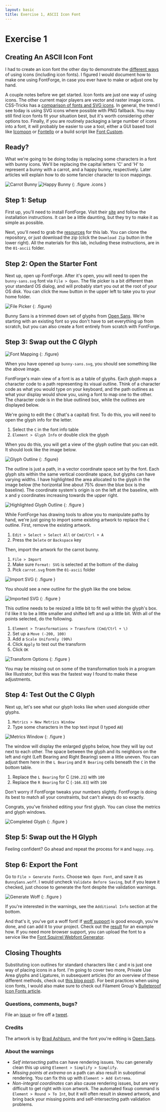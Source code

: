 ```yaml
---
layout: basic
title: Exercise 1, ASCII Icon Font
---
```

# Exercise 1

## Creating An ASCII Icon Font

I had to create an icon font the other day to demonstrate the [different ways][icon-methods] of using icons (including icon fonts). I figured I would document how to make one using FontForge, in case you ever have to make or adjust one by hand.

A couple notes before we get started. Icon fonts are just one way of using icons. The other current major players are vector and raster image icons. CSS-Tricks has a [comparison of fonts and SVG icons][css-tricks-fonts-vs-svg]. In general, the trend I see today is using SVG icons where possible with PNG fallback. You may still find icon fonts fit your situation best, but it's worth considering other options too. Finally, if you are routinely packaging a large number of icons into a font, it will probably be easier to use a tool, either a GUI based tool like [Icomoon][icomoon] or [Fontello][fontello] or a build script like [Font Custom][font-custom].

## Ready?

What we're going to be doing today is replacing some characters in a font with bunny icons. We'll be replacing the capital letters 'C' and 'H' to represent a bunny with a carrot, and a happy bunny, respectively. Later articles will explain how to do some fancier character to icon mappings.

![Carrot Bunny][carrot-bunny-svg] ![Happy Bunny][happy-bunny-svg]
{: .figure .icons }

## Step 1: Setup

First up, you'll need to install FontForge. Visit their [site][fontforge] and follow the installation instructions. It can be a little daunting, but they try to make it as simple as possible.

Next, you'll need to grab the [resources][repo] for this lab. You can clone the repository, or just download the zip (click the `Download Zip` button in the lower right). All the materials for this lab, including these instructions, are in the `01-ascii` folder.

## Step 2: Open the Starter Font

Next up, open up FontForge. After it's open, you will need to open the `bunny-sans.svg` font via `File > Open`. The file picker is a bit different than your standard OS dialog, and will probably start you out at the root of your OS disk. You can click the `Home` button in the upper left to take you to your home folder.

![File Picker][file-picker-img]
{: .figure}

Bunny Sans is a trimmed down set of glyphs from [Open Sans][open-sans]. We're starting with an existing font so you don't have to set everything up from scratch, but you can also create a font entirely from scratch with FontForge.

## Step 3: Swap out the C Glyph

![Font Mapping][font-mapping-img]
{: .figure}

When you have opened up `bunny-sans.svg`, you should see something like the above image.

FontForge's main view of a font is as a table of glyphs. Each glyph maps a character code to a path representing its visual outline. Think of a character code as what you would type on your keyboard, and the path outlines as what your display would show you, using a font to map one to the other. The character code is in the blue outlined box, while the outlines are displayed below.

We're going to edit the `C` (that's a capital) first. To do this, you will need to open the glyph info for the letter.

1. Select the `C` in the font info table
2. `Element > Glyph Info` or double click the glyph

When you do this, you will get a view of the glyph outline that you can edit. It should look like the image below.

![Glyph Outline][glyph-outline-img]
{: .figure}

The outline is just a path, in a vector coordinate space set by the font. Each glyph sits within the same vertical coordinate space, but glyphs can have varying widths. I have highlighted the area allocated to the glyph in the image below (the horizontal line about 75% down the blue box is the baseline). The coordinate system's origin is on the left at the baseline, with x and y coordinates increasing towards the upper right.

![Highlighted Glyph Outline][glyph-outline-highlight-img]
{: .figure }

 While FontForge has drawing tools to allow you to manipulate paths by hand, we're just going to import some existing artwork to replace the `C` outline. First, remove the existing artwork.

1. `Edit > Select > Select All` or `Cmd/Ctrl + A`
2. Press the `Delete` or `Backspace` key

Then, import the artwork for the carrot bunny.

1. `File > Import`
2. Make sure `Format: SVG` is selected at the bottom of the dialog
3. Pick `carrot.svg` from the `01-ascii` folder

![Import SVG][svg-import-img]
{: .figure }

You should see a new outline for the glyph like the one below.

![Imported SVG][imported-svg-img]
{: .figure }

This outline needs to be resized a little bit to fit well within the glyph's box. I'd like it to be a little smaller and shifted left and up a little bit. With all of the points selected, do the following.

1. `Element > Transformations > Transform (Cmd/Ctrl + \)`
2. Set up a `Move (-200, 100)`
3. Add a `Scale Uniformly (90%)`
4. Click `Apply` to test out the transform
5. Click `OK`

![Transform Options][transform-img]
{: .figure }

You may be missing out on some of the transformation tools in a program like Illustrator, but this was the fastest way I found to make these adjustments.

## Step 4: Test Out the C Glyph

Next up, let's see what our glyph looks like when used alongside other glyphs.

1. `Metrics > New Metrics Window`
2. Type some characters in the top text input (I typed `AB`)

![Metrics Window][metrics-window-img]
{: .figure }

The window will display the enlarged glyphs below, how they will lay out next to each other. The space between the glyph and its neighbors on the left and right (Left Bearing and Right Bearing) seem a little uneven. You can adjust them here in the `L Bearing` and `R Bearing` cells beneath the `C` in the bottom table. 

1. Replace the `L Bearing` for C (`290.21`) with `100`
2. Replace the `R Bearing` for C (`-166.83`) with `100`

Don't worry if FontForge tweaks your numbers slightly. FontForge is doing its best to match all your constraints, but can't always do so exactly.

Congrats, you've finished editing your first glyph. You can close the metrics and glyph windows.

![Completed Glyph][completed-glyph-img]
{: .figure }

## Step 5: Swap out the H Glyph

Feeling confident? Go ahead and repeat the process for `H` and `happy.svg`.

## Step 6: Export the Font

Go to `File > Generate Fonts`. Choose `Web Open Font`, and save it as `BunnySans.woff`. I would uncheck `Validate Before Saving`, but if you leave it checked, just choose to generate the font despite the validation warnings.

![Generate Woff][generate-woff-img]
{: .figure }

If you're interested in the warnings, see the `Additional Info` section at the bottom.

And that's it, you've got a woff font! If [woff support][woff-support] is good enough, you're done, and can add it to your project. Check out the [result][result] for an example how. If you need more browser support, you can upload the font to a service like the [Font Squirrel Webfont Generator][font-squirrel-generator].

## Closing Thoughts

Substituting icon outlines for standard characters like `C` and `H` is just one way of placing icons in a font. I'm going to cover two more, Private Use Area glyphs and Ligatures, in subsequent articles (for an overview of these different methods, check out [this blog post][icon-font-mappings]). For best practices when using icon fonts, I would also make sure to check out Filament Group's [Bulletproof Icon Fonts article][bulletproof-icon-fonts].

### Questions, comments, bugs?

File an [issue][issues] or fire off a [tweet][twitter].

### Credits

The artwork is by [Brad Ashburn][bashburn], and the font you're editing is [Open Sans][open-sans].

### About the warnings

* *Self intersecting* paths can have rendering issues. You can generally clean this up using `Element > Simplify > Simplify`.
* *Missing points at extrema* on a path can also result in suboptimal rendering. You can fix this up with `Element > Add Extrema`.
* *Non-integral coordinates* can also cause rendering issues, but are very difficult to get right with icon artwork. The automated fixup command is `Element > Round > To Int`, but it will often result in skewed artwork, and bring back your missing points and self-intersecting path validation problems.

[bashburn]: http://thenounproject.com/bashburn
[issues]: https://github.com/betravis/icon-font-lab/issues
[twitter]: http://twitter.com/bear_travis
[icon-methods]: http://betravis.github.io/icon-methods/
[icon-talk]: http://betravis.github.io/icons-and-the-web/
[icon-font-mappings]: http://blogs.adobe.com/webplatform/2013/01/15/icons-and-icon-fonts/
[bulletproof-icon-fonts]: http://www.filamentgroup.com/lab/bulletproof_icon_fonts.html 
[fontello]: http://fontello.com/
[icomoon]: http://icomoon.io
[font-custom]: http://fontcustom.com/
[fontforge]: http://fontforge.github.io/
[open-sans]: http://www.google.com/fonts/specimen/Open+Sans
[repo]: https://github.com/betravis/icon-font-lab
[css-tricks-fonts-vs-svg]: http://css-tricks.com/icon-fonts-vs-svg/
[woff-support]: http://caniuse.com/#feat=woff
[font-squirrel-generator]: http://www.fontsquirrel.com/tools/webfont-generator
[result]: ../01-ascii-result

[file-picker-img]: img/file-picker.png "File Picker"
[font-mapping-img]: img/font-mapping.png "Font Mapping"
[glyph-outline-img]: img/glyph-outline.png "Glyph Outline"
[glyph-outline-highlight-img]: img/glyph-outline-highlight.png "Glyph Outline Highlight"
[svg-import-img]: img/svg-import.png "SVG Import"
[imported-svg-img]: img/imported.png "Imported Outlines"
[transform-img]: img/transform.png "Transform Window"
[metrics-window-img]: img/metrics-window.png "Metrics Window"
[completed-glyph-img]: img/glyph-complete.png "Completed C Glyph"
[generate-woff-img]: img/generate-woff.png "Generate Woff"
[happy-bunny-svg]: happy.svg
[carrot-bunny-svg]: carrot.svg
